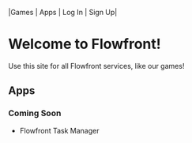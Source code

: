 |Games | Apps | Log In | Sign Up|
# Welcome to Flowfront!
Use this site for all Flowfront services, like our games!
## Apps
### Coming Soon
- Flowfront Task Manager